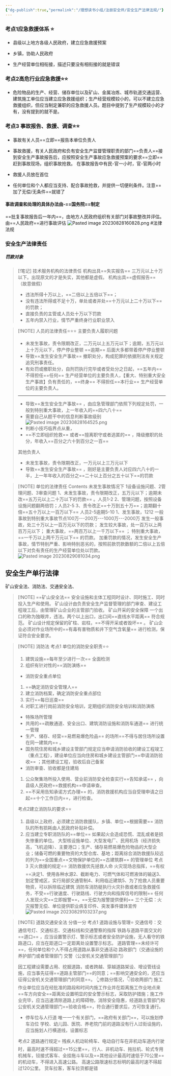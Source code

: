 ```yaml
---
{"dg-publish":true,"permalink":"/理想读书小组/注册安全师/安全生产法律法规/"}
---
```


### 考点1应急救援体系 ⭐️

- 县级以上地方各级人民政府，建立应急救援预案

- 乡镇，协助人民政府

- 生产经营单位相衔接，描述只要没有相衔接的就是错误

### 考点2高危行业应急救援⭐️⭐️

- 危险物品的生产、经营、储存单位以及矿山、金属冶炼、城市轨道交通运营、建筑施工单位应当建立应急救援组织；生产经营规模较小的，可以不建立应急救援组织，但应当制定兼职的应急救援人员。题目中提到了生产规模较小的才有，没有提到的就不是。

### 考点3 事故报告、救援、调查⭐️⭐️

- 事故有关人员==立即==报告本单位负责人

- 事故救援，有关人民政府和负有安全生产监督管理职责的部门==负责人==接到安全生产事故报告后，应按照安全生产事故应急救援预案的要求==立即==赶到事故现场，组织事故抢救。
在事故报告中有民-官一小时，官-官两小时

- 救援人员放在首位
- 任何单位和个人都应当支持、配合事故抢救，并提供一切便利条件。注意==加了无偿/无条件==就错了
#### 事故调查和处理的具体办法由-==国务院==制定
==批复事故报告后一年内==，由地方人民政府组织有关部门对事故整改并评估。
由==人民政府==进行事故评估
![Pasted image 20230828160828.png](/img/user/%E7%90%86%E6%83%B3%E8%AF%BB%E4%B9%A6%E5%B0%8F%E7%BB%84/%E5%85%AC%E4%BC%97%E5%8F%B7%E6%96%87%E7%AB%A0/Pasted%20image%2020230828160828.png)
#法律法规

### 安全生产法律责任


##### 罚款对象

> [!笔记] 技术服务机构的法律责任
> 机构出具==失实报告== 三万元以上十万以下。出现原文的才是失实，其他都是虚假。
> 机构出具==虚假报告== （故意做假）
> - 违法所得十万以上，==二倍以上五倍以下==；
> - 没有违法所得或不足十万，单处或者并处==十万元以上二十万以下==的罚款；
> - 直接负责的主管或人员处十万以下罚款
> - 五年内禁入行业，情节严重终身行业职业禁入

> [!NOTE] 人员的法律责任⭐️⭐️⭐️
> 主要负责人履职问题
> - 未发生事故，责令限期改正，二万元以上五万元以下；逾期，五万元以上十万元以下，停产停业整顿
>==逾期== 后面大多都带着停产停业整顿
>- 导致==发生安全生产事故== 撤职处分，构成犯罪的依据刑法有关规定追究刑事责任。
>- 有处罚或撤职处分，自刑罚执行完毕或者受处分之日起，==五年内== 不得担任==任何== 生产经营单位的主要负责人，【重大、特别重大安全生产事故】负有责任的，==终身== 不得担任==本行业== 生产经营单位的主要负责人。
>---
>- 导致==发生安全生产事故== ，由应急管理部门依照下列规定处罚，一般到特别重大事故，上一年收入的==四六八十== 
>- 需要自己从题干中的信息判断事故级别 ![Pasted image 20230828164525.png](/img/user/%E7%90%86%E6%83%B3%E8%AF%BB%E4%B9%A6%E5%B0%8F%E7%BB%84/%E5%85%AC%E4%BC%97%E5%8F%B7%E6%96%87%E7%AB%A0/Pasted%20image%2020230828164525.png)
>- 判断小技巧临界点从重，
>- ==不立即组织抢救== 或者==擅离职守或者逃匿的== ，降级撤职的处分，年收入==百分之六十到百分之一百==  
>
>其他负责人
>- 未发生事故，责令限期改正，一万元以上三万元以下
>- 导致==发生安全生产事故== ，刚好是主要负责人对应四六八十的一半，上一年年收入的百分之==二十以上百分之五十以下==的罚款



> [!NOTE] 单位的法律责任
> Contents
>未发生事故情况下 1设备设施问题、2管理问题、3审查问题
> 1、未发生事故，责令限期改正，五万元以下；逾期未改==五万元以上二十万以下的罚款== 。人员1-2
> 2、管理问题，按照设备设施问题翻两倍罚；人员2-5
> 3、责令改正==十万到五十万==；逾期翻十倍==五十万以上一百万以下== 人员2-5逾期5-10
> 1、发生事故，1212
> 一般事故到特别重大事故节点100万---200万---1000万---2000万
> 发生一般事故，处三十万以上一百万元以下的罚款；
> 发生较大事故，处一百万以上两百万元以下；
> 重大事故，==两百万以上一千万以下== ；
> 特别重大事故，==一千万以上两千万元以下== 的罚款。
> 加重罚款的情况，发生安全生产事故，情节特别严重、影响特别恶劣的，按照前款罚款数额的二倍以上五倍以下对负有责任的生产经营单位处以罚款。
![Pasted image 20230829081034.png](/img/user/%E7%90%86%E6%83%B3%E8%AF%BB%E4%B9%A6%E5%B0%8F%E7%BB%84/%E5%85%AC%E4%BC%97%E5%8F%B7%E6%96%87%E7%AB%A0/Pasted%20image%2020230829081034.png)

## 安全生产单行法律

矿山安全法、消防法、交通安全法、

> [!NOTE] ==矿山安全法== 
安全设施和主体工程同时设计、同时施工、同时投入生产和使用。
矿山设计由负责安全生产监督管理的部门审查、建设工程竣工后，由管理矿山企业的主管部门验收。
矿山开采的安全保障
一个出口的称为独眼井，违法。两个以上出口，出口间==直线水平距离== 符合规范。
矿山设计规定保留的矿柱、岩柱，==不得开采或者毁坏== 。
矿山企业必须对作业场所中的==有毒有害物质和井下空气含氧量== 进行检测，保证符合安全要求。
> 
> 


> [!NOTE] 消防法
> 考点1 单位的消防安全职责⭐️⭐️
> 
> 1. 建筑设施==每年至少进行一次== 全面检测
> 2. 组织有针对性的==消防演练== 
>- 消防安全重点单位
>1. ==确定消防安全管理人==
>2. 建立消防档案，确定消防安全重点部位
>3. 实行==每日巡查==
>4. 对职工进行岗前消防安全培训，定期组织消防安全培训和消防演练
> 
> - 特殊场所管理
> - 共用的==疏散通道、安全出口、建筑消防设施和消防车通道== 进行统一管理
> - 生产、储存、经营==易燃易爆危险品== 的场所==不得与居住场所设置在同一建筑内== 。
> - 国务院住房和城乡建设主管部门规定应当申请消防验收的建设工程竣工（重点工程），建设单位应当向住房和城乡建设主管部门==申请消防验收== ；其他建设工程，验收后自己备案
> - 消防审查、验收都是住建局
> 1. 公众聚集场所投入使用、营业前消防安全检查实行==告知承诺== ，向县级人民政府==救援机构==申请审查。
> 2. ==不采用告知承诺方式办理== 的，消防救援机构应当自受理申请之日起==十个工作日内==，进行检查。
>  
>  考点2建立消防队的要求⭐️⭐️
>  1. 县级以上政府，必须建立消防救援队，乡镇、单位==根据需要== 
>  消防队的所有损耗由人民政府补贴补偿。
>  1. 应当建立专职消防队的==单位== 如果起火会造成恐慌、混乱或者是损失惨重的单位。
>  大型核设施单位、大型发电厂、民用机场（经济损失高，飞机迫降）、主要港口；生产、储存易燃易爆危险物品的大型企业；储备可燃的重要物资的大型仓库、基地；距离综合消防救援队较远的列为==全国重点==文物保护单位的==古建筑群== 的管理单位
>考点3 灭火救援的规定⭐️⭐️
>消防救援优先拯救人命
>火灾现场总指挥，==有权==决定1、使用各种水源2、截断电力、可燃气体和可燃液体的输送3、划定警戒区，实行局部交通管制4、利用临近建筑5、为了抢救人员重要物资，可以拆除临近建筑
>消防车消防艇执行火灾扑救或者应急救援任务，不受==行驶速度、行驶路线、行驶方向和指挥信号的限制== 
>任何人发现火灾==立即报警==，==无偿为报警提供便利==
>三个无偿：火灾报警无偿、单位提供职业病复印件、突发事件媒体宣传
>![Pasted image 20230829103237.png](/img/user/%E7%90%86%E6%83%B3%E8%AF%BB%E4%B9%A6%E5%B0%8F%E7%BB%84/%E5%85%AC%E4%BC%97%E5%8F%B7%E6%96%87%E7%AB%A0/Pasted%20image%2020230829103237.png)


> [!NOTE] 道路交通安全法
> 分值一分 
> 考点1 道路设施与管理⭐️
> 交通信号：交通信号灯、交通标志、交通标线和交通警察的指挥
> 铁路与道路平面交叉的==道口== ，应当设置警示灯、警示标志或者安全防护设施，无人看守的铁路道口，应当在距道口一定距离处设置警示标志。
> 道路管理==未经许可==，任何单位和个人不得占用道路从事非交通活动
> 路政部门（交通设施的养护部门或者管理部门
> 交警（公安机关交通管理部门）
> 
> 因工程建设需要占用、挖掘道路，或者跨越、穿越道路架设、增设管线设施，应当事先征得==道路主管部门==的同意；==影响交通安全的，还应当征得公安机关交通管理部门的同意==。
> 👆修路分情况，👇验收两部门
> 施工作业单位应当在经批准的路段和时间内施工作业并在距离施工作业地点来==车方向安全==距离处设置明显的安全警示标志，采取防护措施；施工作业完毕，应当迅速清除道路上的障碍物，消除安全隐惠，经道路主管部门和公安机关交通管理部门==验收合格==，符合通行要求后，方可恢复通行。
> - 停车位与人行道
> 唯一一个有关部门，==政府有关部门==，可以施划停车泊位
> 学校、幼儿园、医院、养老院门前的道路没有行人过街设施的，应当施划人行横道线，设置标志
> 
> 考点2 道路通行规定⭐️
> 残疾人机动轮椅车、电动自行车在非机动车道内行驶时，最高时速不得超过==15公里==，行人、非机动车、拖拉机、轮式专用机械车，铰接式客车、全挂拖斗车以及==其他设计最高时速低于70公里==的机动车，不得进入高速公路。
> 高速公路限速标志标明的最高时速不得超过120公里。
> 货车拉客，客车拉货都是错
> 




